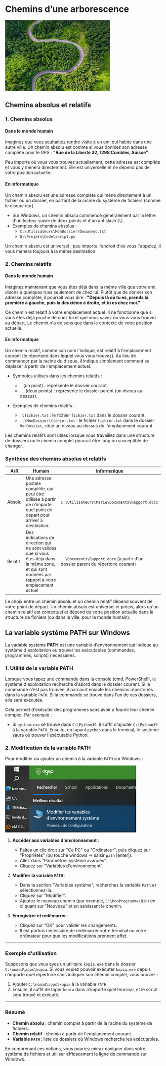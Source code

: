 # Chemins d’une arborescence

![path.png](path.png)

## Chemins absolus et relatifs

### 1. Chemins absolus

#### Dans le monde humain

Imaginez que vous souhaitiez rendre visite à un ami qui habite dans une autre ville. Un chemin absolu est comme si vous
donniez son adresse complète pour le GPS : **"Rue de la Liberté 32, 1298 Combles, Suisse"**.

Peu importe où vous vous trouvez actuellement, cette adresse est complète et vous y mènera directement. Elle est
universelle et ne dépend pas de votre position actuelle.

#### En informatique

Un chemin absolu est une adresse complète qui mène directement à un fichier ou un dossier, en partant de la racine du
système de fichiers (comme le disque dur).

- Sur Windows, un chemin absolu commence généralement par la lettre d'un lecteur suivie de deux points et d'un
  antislash (`\`).
- Exemples de chemins absolus :
    - `C:\Utilisateurs\MonDossier\Document.txt`
    - `D:\Projets\Code\script.py`

Un chemin absolu est universel ; peu importe l'endroit d'où vous l'appelez, il vous mènera toujours à la même
destination.

### 2. Chemins relatifs

#### Dans le monde humain

Imaginez maintenant que vous êtes déjà dans la même ville que votre ami, disons à quelques rues seulement de chez lui.
Plutôt que de donner son adresse complète, il pourrait vous dire : **"Depuis là où tu es, prends la première à gauche,
puis la deuxième à droite, et tu es chez moi."**

Ce chemin est relatif à votre emplacement actuel. Il ne fonctionne que si vous êtes déjà proche de chez lui et que vous
savez où vous vous trouvez au départ. Le chemin n'a de sens que dans le contexte de votre position actuelle.

#### En informatique

Un chemin relatif, comme son nom l'indique, est relatif à l'emplacement courant (le répertoire dans lequel vous vous
trouvez). Au lieu de commencer par la racine du disque, il indique simplement comment se déplacer à partir de
l'emplacement actuel.

- Symboles utilisés dans les chemins relatifs :
    - `.` (un point) : représente le dossier courant.
    - `..` (deux points) : représente le dossier parent (un niveau au-dessus).

- Exemples de chemins relatifs :
    - `.\fichier.txt` : le fichier `fichier.txt` dans le dossier courant.
    - `..\MonDossier\fichier.txt` : le fichier `fichier.txt` dans le dossier `MonDossier`, situé un niveau au-dessus de
      l'emplacement courant.

Les chemins relatifs sont utiles lorsque vous travaillez dans une structure de dossiers où le chemin complet pourrait
être long ou susceptible de changer.

### Synthèse des chemins absolus et relatifs

| A/R     | Humain                                                                                                                                                | Informatique                                                                     |
|---------|-------------------------------------------------------------------------------------------------------------------------------------------------------|----------------------------------------------------------------------------------|
| Absolu  | Une adresse postale complète, qui peut être utilisée à partir de n'importe quel point de départ pour arriver à destination.                           | `C:\Utilisateurs\Marie\Documents\Rapport.docx`                                   |
| Relatif | Des indications de direction qui ne sont valides que si vous êtes déjà dans la même zone,  et qui sont données par rapport à votre emplacement actuel | `..\Documents\Rapport.docx` (à partir d'un dossier parent du répertoire courant) |

Le choix entre un chemin absolu et un chemin relatif dépend souvent de votre point de départ. Un chemin
absolu est universel et précis, alors qu'un chemin relatif est contextuel et dépend de votre position actuelle dans la
structure de fichiers (ou dans la ville, pour le monde humain).

## La variable système PATH sur Windows

La variable système **PATH** est une variable d'environnement qui indique au système d'exploitation où trouver les
exécutables (commandes, programmes, scripts) nécessaires.

### 1. Utilité de la variable PATH

Lorsque vous tapez une commande dans la console (cmd, PowerShell), le système d'exploitation recherche d'abord dans le
dossier courant. Si la commande n'est pas trouvée, il parcourt ensuite les chemins répertoriés dans la variable `PATH`.
Si la commande se trouve dans l'un de ces dossiers, elle sera exécutée.

Cela permet d'exécuter des programmes sans avoir à fournir leur chemin complet. Par exemple :

- Si `python.exe` se trouve dans `C:\Python39`, il suffit d'ajouter `C:\Python39` à la variable `PATH`. Ensuite, en
  tapant `python` dans le terminal, le système saura où trouver l'exécutable Python.

### 2. Modification de la variable PATH

Pour modifier ou ajouter un chemin à la variable `PATH` sur Windows :

![pathenv1.png](pathenv1.png)

1. **Accéder aux variables d'environnement** :
    - Faites un clic droit sur "Ce PC" ou "Ordinateur", puis cliquez sur "Propriétés" (ou touche windows =>
      saisir `path` [enter]).
    - Allez dans "Paramètres système avancés".
    - Cliquez sur "Variables d'environnement".


2. **Modifier la variable `PATH`** :
    - Dans la section "Variables système", recherchez la variable `Path` et sélectionnez-la.
    - Cliquez sur "Modifier".
    - Ajoutez le nouveau chemin (par exemple, `C:\MonProgramme\Bin`) en cliquant sur "Nouveau" et en saisissant le
      chemin.


3. **Enregistrer et redémarrer** :
    - Cliquez sur "OK" pour valider les changements.
    - Il est parfois nécessaire de redémarrer votre terminal ou votre ordinateur pour que les modifications prennent
      effet.

---

### Exemple d'utilisation

Supposons que vous ayez un utilitaire `kopia.exe` dans le dossier `C:\nomad\apps\kopia`. Si vous voulez pouvoir
exécuter `kopia.exe` depuis n'importe quel répertoire sans indiquer son chemin complet, vous pouvez :

1. Ajouter `C:\nomad\apps\kopia` à la variable `PATH`.
2. Ensuite, il suffit de taper `kopia` dans n'importe quel terminal, et le script sera trouvé et exécuté.

---

### Résumé

- **Chemin absolu** : chemin complet à partir de la racine du système de fichiers.
- **Chemin relatif** : chemin à partir de l'emplacement courant.
- **Variable `PATH`** : liste de dossiers où Windows recherche les exécutables.

En comprenant ces notions, vous pourrez mieux naviguer dans votre système de fichiers et utiliser efficacement la ligne
de commande sur Windows.

